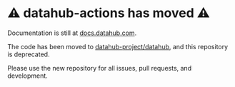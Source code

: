 # ⚠️ datahub-actions has moved ⚠️

Documentation is still at [docs.datahub.com](https://docs.datahub.com/docs/actions/quickstart).

The code has been moved to [datahub-project/datahub](https://github.com/datahub-project/datahub), and this repository is deprecated.

Please use the new repository for all issues, pull requests, and development.
